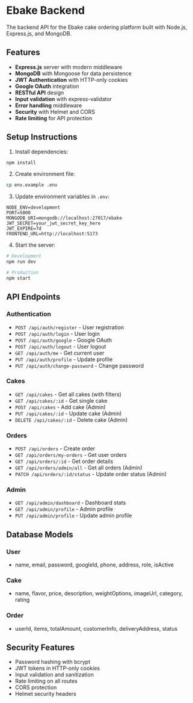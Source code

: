 # Ebake Backend

The backend API for the Ebake cake ordering platform built with Node.js, Express.js, and MongoDB.

## Features

- **Express.js** server with modern middleware
- **MongoDB** with Mongoose for data persistence
- **JWT Authentication** with HTTP-only cookies
- **Google OAuth** integration
- **RESTful API** design
- **Input validation** with express-validator
- **Error handling** middleware
- **Security** with Helmet and CORS
- **Rate limiting** for API protection

## Setup Instructions

1. Install dependencies:
```bash
npm install
```

2. Create environment file:
```bash
cp env.example .env
```

3. Update environment variables in `.env`:
```env
NODE_ENV=development
PORT=5000
MONGODB_URI=mongodb://localhost:27017/ebake
JWT_SECRET=your_jwt_secret_key_here
JWT_EXPIRE=7d
FRONTEND_URL=http://localhost:5173
```

4. Start the server:
```bash
# Development
npm run dev

# Production
npm start
```

## API Endpoints

### Authentication
- `POST /api/auth/register` - User registration
- `POST /api/auth/login` - User login
- `POST /api/auth/google` - Google OAuth
- `POST /api/auth/logout` - User logout
- `GET /api/auth/me` - Get current user
- `PUT /api/auth/profile` - Update profile
- `PUT /api/auth/change-password` - Change password

### Cakes
- `GET /api/cakes` - Get all cakes (with filters)
- `GET /api/cakes/:id` - Get single cake
- `POST /api/cakes` - Add cake (Admin)
- `PUT /api/cakes/:id` - Update cake (Admin)
- `DELETE /api/cakes/:id` - Delete cake (Admin)

### Orders
- `POST /api/orders` - Create order
- `GET /api/orders/my-orders` - Get user orders
- `GET /api/orders/:id` - Get order details
- `GET /api/orders/admin/all` - Get all orders (Admin)
- `PATCH /api/orders/:id/status` - Update order status (Admin)

### Admin
- `GET /api/admin/dashboard` - Dashboard stats
- `GET /api/admin/profile` - Admin profile
- `PUT /api/admin/profile` - Update admin profile

## Database Models

### User
- name, email, password, googleId, phone, address, role, isActive

### Cake
- name, flavor, price, description, weightOptions, imageUrl, category, rating

### Order
- userId, items, totalAmount, customerInfo, deliveryAddress, status

## Security Features

- Password hashing with bcrypt
- JWT tokens in HTTP-only cookies
- Input validation and sanitization
- Rate limiting on all routes
- CORS protection
- Helmet security headers
